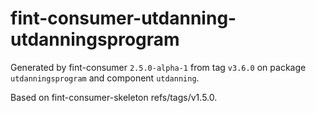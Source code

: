 # fint-consumer-utdanning-utdanningsprogram

Generated by fint-consumer `2.5.0-alpha-1` from tag `v3.6.0` on package `utdanningsprogram` and component `utdanning`.

Based on fint-consumer-skeleton refs/tags/v1.5.0.
